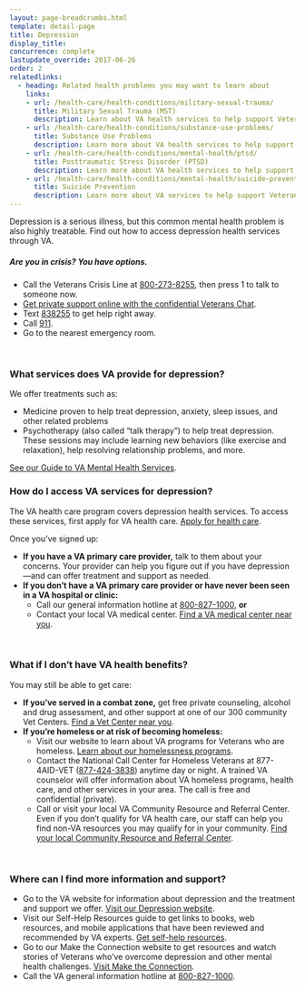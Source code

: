 ```yaml
---
layout: page-breadcrumbs.html
template: detail-page
title: Depression
display_title: 
concurrence: complete
lastupdate_override: 2017-06-26
order: 2
relatedlinks:
  - heading: Related health problems you may want to learn about
    links:
    - url: /health-care/health-conditions/military-sexual-trauma/
      title: Military Sexual Trauma (MST)
      description: Learn about VA health services to help support Veterans dealing with issues related to military sexual trauma.
    - url: /health-care/health-conditions/substance-use-problems/
      title: Substance Use Problems
      description: Learn more about VA health services to help support Veterans with substance use problems.
    - url: /health-care/health-conditions/mental-health/ptsd/
      title: Posttraumatic Stress Disorder (PTSD)
      description: Learn more about VA health services to help support Veterans with PTSD.
    - url: /health-care/health-conditions/mental-health/suicide-prevention/
      title: Suicide Prevention
      description: Learn more about VA services to help support Veterans at risk of suicide and their families.
---
```


<div class="va-introtext">

Depression is a serious illness, but this common mental health problem is also highly treatable. Find out how to access depression health services through VA.

</div>

<div class="usa-alert usa-alert-warning va-alert">
  <div class="usa-alert-body">
	<h5>Are you in crisis? <a id="crisis-expander-link">You have options.</a></h5>
	<div id="crisis-expander-content" class="expander-content expander-content-closed">
	  <div class="expander-content-inner">
	    <ul>
	  	  <li>Call the Veterans Crisis Line at <a href="tel:+1-800-273-8255">800-273-8255</a>, then press 1 to talk to someone now.</li>
		  <li><a href="https://www.veteranscrisisline.net/ChatTermsOfService.aspx?account=Veterans%20Chat/">Get private support online with the confidential Veterans Chat</a>.</li>
		  <li>Text <a href="sms:838255">838255</a> to get help right away.</li>
		  <li>Call <a href="tel:911">911</a>.</li>
		  <li>Go to the nearest emergency room.</li>
		</ul>
	  </div>
  	</div>
  </div>
</div>

<br>

<div class="feature" markdown=“1”>

### What services does VA provide for depression?

We offer treatments such as:

- Medicine proven to help treat depression, anxiety, sleep issues, and other related problems
- Psychotherapy (also called “talk therapy”) to help treat depression. These sessions may include learning new behaviors (like exercise and relaxation), help resolving relationship problems, and more. 

[See our Guide to VA Mental Health Services](https://www.mentalhealth.va.gov/docs/MHG_English.pdf). 
 
</div>

### How do I access VA services for depression?

The VA health care program covers depression health services. To access these services, first apply for VA health care. [Apply for health care](/health-care/apply/). 

Once you’ve signed up: 

- **If you have a VA primary care provider,** talk to them about your concerns. Your provider can help you figure out if you have depression—and can offer treatment and support as needed.
- **If you don’t have a VA primary care provider or have never been seen in a VA hospital or clinic:**
  - Call our general information hotline at <a href="tel:+1-800-827-1000">800-827-1000</a>, **or**
  - Contact your local VA medical center. [Find a VA medical center near you](/facilities/).

<br>

### What if I don’t have VA health benefits? 

You may still be able to get care:

- **If you’ve served in a combat zone,** get free private counseling, alcohol and drug assessment, and other support at one of our 300 community Vet Centers. [Find a Vet Center near you](/facilities/). 
- **If you’re homeless or at risk of becoming homeless:** 
  - Visit our website to learn about VA programs for Veterans who are homeless. [Learn about our homelessness programs](https://www.va.gov/homeless/).
  - Contact the National Call Center for Homeless Veterans at 877-4AID-VET (<a href="tel:+1-877-424-3838">877-424-3838</a>) anytime day or night. A trained VA counselor will offer information about VA homeless programs, health care, and other services in your area. The call is free and confidential (private).
  - Call or visit your local VA Community  Resource and Referral Center. Even if you don’t qualify for VA health care, our staff can help you find non-VA resources you may qualify for in your community. [Find your local Community Resource and Referral Center]( https://www.va.gov/HOMELESS/Crrc.asp).
  
<br>

### Where can I find more information and support? 

- Go to the VA website for information about depression and the treatment and support we offer. [Visit our Depression website](https://www.mentalhealth.va.gov/depression.asp). 
- Visit our Self-Help Resources guide to get links to books, web resources, and mobile applications that have been reviewed and recommended by VA experts. [Get self-help resources](https://www.mentalhealth.va.gov/self_help.asp). 
- Go to our Make the Connection website to get resources and watch stories of Veterans who’ve overcome depression and other mental health challenges. [Visit Make the Connection](https://maketheconnection.net/).
- Call the VA general information hotline at <a href="tel:+1-800-827-1000">800-827-1000</a>.


<script type="text/javascript">

  // Toggle the expandable crisis info
  document.getElementById('crisis-expander-link')
    .addEventListener('click', function () {
      document.getElementById('crisis-expander-content').classList.toggle('expander-content-closed');
    });
</script>
